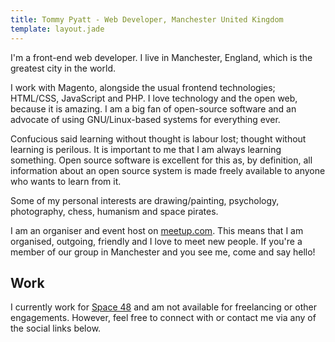 ```yaml
---
title: Tommy Pyatt - Web Developer, Manchester United Kingdom
template: layout.jade
---
```


I'm a front-end web developer. I live in Manchester, England, which is the greatest city in the world.

I work with Magento, alongside the usual frontend technologies; HTML/CSS, JavaScript and PHP. I love technology and the open web, because it is amazing. I am a big fan of open-source software and an advocate of using GNU/Linux-based systems for everything ever.

Confucious said learning without thought is labour lost; thought without learning is perilous. It is important to me that I am always learning something. Open source software is excellent for this as, by definition, all information about an open source system is made freely available to anyone who wants to learn from it.

Some of my personal interests are drawing/painting, psychology, photography, chess, humanism and space pirates.

I am an organiser and event host on <a href="http://www.meetup.com/Manchester-Social-Scene/" target="_blank">meetup.com</a>. This means that I am organised, outgoing, friendly and I love to meet new people. If you're a member of our group in Manchester and you see me, come and say hello!

## Work

I currently work for <a href="http://www.space48.com/" target="_blank">Space 48</a> and am not available for freelancing or other engagements. However, feel free to connect with or contact me via any of the social links below.
